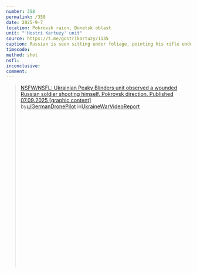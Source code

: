 ```yaml
---
number: 358
permalink: /358
date: 2025-9-7
location: Pokrovsk raion, Donetsk oblast
unit: "'Hostri Kartuzy' unit"
source: https://t.me/gostrikartuzy/1135
caption: Russian is seen sitting under foliage, pointing his rifle under his chin and shooting himself, his helmet is blown away
timecode: 
method: shot
nsfl: 
inconclusive: 
comment: 
---
```

<blockquote class="reddit-embed-bq" style="height:500px" data-embed-height="740"><a href="https://www.reddit.com/r/UkraineWarVideoReport/comments/1nb1jhb/nsfwnsfl_ukrainian_peaky_blinders_unit_observed_a/">NSFW/NSFL: Ukrainian Peaky Blinders unit observed a wounded Russian soldier shooting himself. Pokrovsk direction. Published 07.09.2025 [graphic content]</a><br> by<a href="https://www.reddit.com/user/GermanDronePilot/">u/GermanDronePilot</a> in<a href="https://www.reddit.com/r/UkraineWarVideoReport/">UkraineWarVideoReport</a></blockquote><script async="" src="https://embed.reddit.com/widgets.js" charset="UTF-8"></script>